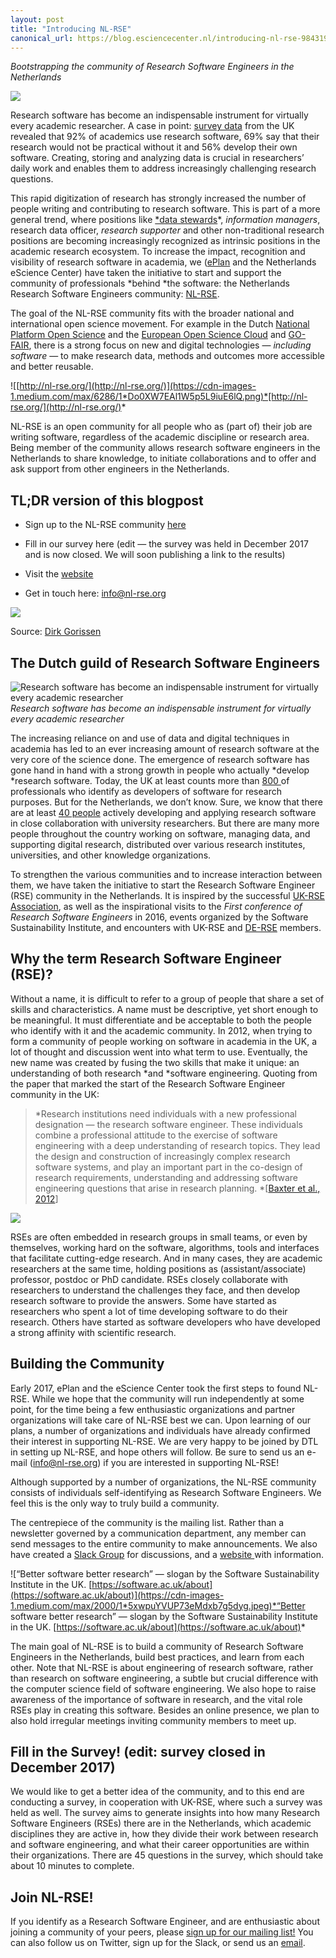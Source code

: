 ```yaml
---
layout: post
title: "Introducing NL-RSE"
canonical_url: https://blog.esciencecenter.nl/introducing-nl-rse-98431969e2b8
---
```


*Bootstrapping the community of Research Software Engineers in the Netherlands*  

<!--break-->

![](https://cdn-images-1.medium.com/max/10944/1*LmBD9OaRAJPnBYBoZwyZMw.jpeg)

Research software has become an indispensable instrument for virtually every academic researcher. A case in point: [survey data](http://dx.doi.org/10.5281/zenodo.14809) from the UK revealed that 92% of academics use research software, 69% say that their research would not be practical without it and 56% develop their own software. Creating, storing and analyzing data is crucial in researchers’ daily work and enables them to address increasingly challenging research questions.

This rapid digitization of research has strongly increased the number of people writing and contributing to research software. This is part of a more general trend, where positions like [*data stewards](https://www.tudelft.nl/en/library/theme-portals/research-data-management/research-data-management/data-stewardship/)*, *information managers*, research data officer, *research supporter* and other non-traditional research positions are becoming increasingly recognized as intrinsic positions in the academic research ecosystem. To increase the impact, recognition and visibility of research software in academia, we ([ePlan](https://escience-platform.nl/) and the Netherlands eScience Center) have taken the initiative to start and support the community of professionals *behind *the software: the Netherlands Research Software Engineers community: [NL-RSE](http://nl-rse.org/).

The goal of the NL-RSE community fits with the broader national and international open science movement. For example in the Dutch [National Platform Open Science](https://www.openscience.nl/en/) and the [European Open Science Cloud](http://ec.europa.eu/research/openscience/index.cfm?pg=open-science-cloud) and [GO-FAIR](https://www.go-fair.org/), there is a strong focus on new and digital technologies — *including software* — to make research data, methods and outcomes more accessible and better reusable.

![[http://nl-rse.org/](http://nl-rse.org/)](https://cdn-images-1.medium.com/max/6286/1*Do0XW7EAl1W5p5L9iuE6lQ.png)*[http://nl-rse.org/](http://nl-rse.org/)*

NL-RSE is an open community for all people who as (part of) their job are writing software, regardless of the academic discipline or research area. Being member of the community allows research software engineers in the Netherlands to share knowledge, to initiate collaborations and to offer and ask support from other engineers in the Netherlands.

## TL;DR version of this blogpost

* Sign up to the NL-RSE community [here](https://lists.nl-rse.org/mailman/listinfo/everyone)

* Fill in our survey here (edit — the survey was held in December 2017 and is now closed. We will soon publishing a link to the results)

* Visit the [website](http://nl-rse.org/)

* Get in touch here: [info@nl-rse.org](mailto:info@nl-rse.org)

![](https://cdn-images-1.medium.com/max/2000/0*w8y_yDWcbi7OCF0o.)

Source: [Dirk Gorissen](https://dirkgorissen.com/2012/03/26/the-researcher-programmer-a-new-species/)

## The Dutch guild of Research Software Engineers

![Research software has become an indispensable instrument for virtually every academic researcher](https://cdn-images-1.medium.com/max/4096/1*cSXU4CeixL3HnY9LBOTXeQ.jpeg)*Research software has become an indispensable instrument for virtually every academic researcher*

The increasing reliance on and use of data and digital techniques in academia has led to an ever increasing amount of research software at the very core of the science done. The emergence of research software has gone hand in hand with a strong growth in people who actually *develop *research software. Today, the UK at least counts more than [800 ](http://rse.ac.uk/)of professionals who identify as developers of software for research purposes. But for the Netherlands, we don’t know. Sure, we know that there are at least [40 people](https://www.esciencecenter.nl/people) actively developing and applying research software in close collaboration with university researchers. But there are many more people throughout the country working on software, managing data, and supporting digital research, distributed over various research institutes, universities, and other knowledge organizations.

To strengthen the various communities and to increase interaction between them, we have taken the initiative to start the Research Software Engineer (RSE) community in the Netherlands. It is inspired by the successful [UK-RSE Association](http://rse.ac.uk/), as well as the inspirational visits to the *First conference of Research Software Engineers* in 2016, events organized by the Software Sustainability Institute, and encounters with UK-RSE and [DE-RSE](http://www.de-rse.org) members.

## Why the term Research Software Engineer (RSE)?

Without a name, it is difficult to refer to a group of people that share a set of skills and characteristics. A name must be descriptive, yet short enough to be meaningful. It must differentiate and be acceptable to both the people who identify with it and the academic community. In 2012, when trying to form a community of people working on software in academia in the UK, a lot of thought and discussion went into what term to use. Eventually, the new name was created by fusing the two skills that make it unique: an understanding of both research *and *software engineering. Quoting from the paper that marked the start of the Research Software Engineer community in the UK:
> *Research institutions need individuals with a new professional designation — the research software engineer. These individuals combine a professional attitude to the exercise of software engineering with a deep understanding of research topics. They lead the design and construction of increasingly complex research software systems, and play an important part in the co-design of research requirements, understanding and addressing software engineering questions that arise in research planning. *[[Baxter et al., 2012](http://digital-research-2012.oerc.ox.ac.uk/papers/the-research-software-engineer/at_download/file)]

![](https://cdn-images-1.medium.com/max/4096/1*XWCrOtVijQ8gqcEWKuWMBA.jpeg)

RSEs are often embedded in research groups in small teams, or even by themselves, working hard on the software, algorithms, tools and interfaces that facilitate cutting-edge research. And in many cases, they are academic researchers at the same time, holding positions as (assistant/associate) professor, postdoc or PhD candidate. RSEs closely collaborate with researchers to understand the challenges they face, and then develop research software to provide the answers. Some have started as researchers who spent a lot of time developing software to do their research. Others have started as software developers who have developed a strong affinity with scientific research.

## Building the Community

Early 2017, ePlan and the eScience Center took the first steps to found NL-RSE. While we hope that the community will run independently at some point, for the time being a few enthusiastic organizations and partner organizations will take care of NL-RSE best we can. Upon learning of our plans, a number of organizations and individuals have already confirmed their interest in supporting NL-RSE. We are very happy to be joined by DTL in setting up NL-RSE, and hope others will follow. Be sure to send us an e-mail ([info@nl-rse.org](mailto:info@nl-rse.org)) if you are interested in supporting NL-RSE!

Although supported by a number of organizations, the NL-RSE community consists of individuals self-identifying as Research Software Engineers. We feel this is the only way to truly build a community.

The centrepiece of the community is the mailing list. Rather than a newsletter governed by a communication department, any member can send messages to the entire community to make announcements. We also have created a [Slack Group](https://nl-rse.slack.com/) for discussions, and a [website ](http://nl-rse.org)with information.

![“Better software better research” — slogan by the Software Sustainability Institute in the UK. [https://software.ac.uk/about](https://software.ac.uk/about)](https://cdn-images-1.medium.com/max/2000/1*5xwpuYVUP73eMdxb7g5dyg.jpeg)*“Better software better research” — slogan by the Software Sustainability Institute in the UK. [https://software.ac.uk/about](https://software.ac.uk/about)*

The main goal of NL-RSE is to build a community of Research Software Engineers in the Netherlands, build best practices, and learn from each other. Note that NL-RSE is about engineering of research software, rather than research on software engineering, a subtle but crucial difference with the computer science field of software engineering. We also hope to raise awareness of the importance of software in research, and the vital role RSEs play in creating this software. Besides an online presence, we plan to also hold irregular meetings inviting community members to meet up.

## Fill in the Survey! (edit: survey closed in December 2017)

We would like to get a better idea of the community, and to this end are conducting a survey, in cooperation with UK-RSE, where such a survey was held as well. The survey aims to generate insights into how many Research Software Engineers (RSEs) there are in the Netherlands, which academic disciplines they are active in, how they divide their work between research and software engineering, and what their career opportunities are within their organizations. There are 45 questions in the survey, which should take about 10 minutes to complete.

## Join NL-RSE!

If you identify as a Research Software Engineer, and are enthusiastic about joining a community of your peers, please [sign up for our mailing list!](https://lists.nl-rse.org/mailman/listinfo/everyone) You can also follow us on Twitter, sign up for the Slack, or send us an [email](mailto:info@nl-rse.org).


